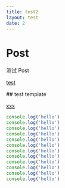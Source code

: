 ```yaml
---
title: test2
layout: test
date: 2
---
```


# Post

测试 Post

[test](./test.md)

<v-test>
## test template
</v-test>

[xxx](https://baidu.com)

<!-- more -->

```js {3,5-8}
console.log('hello')
console.log('hello')
console.log('hello')
console.log('hello')
console.log('hello')
console.log('hello')
console.log('hello')
console.log('hello')
console.log('hello')
console.log('hello')
console.log('hello')
console.log('hello')
```
